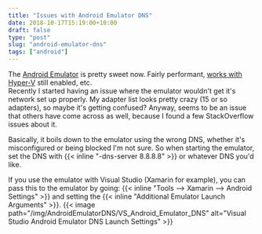 ```yaml
---
title: "Issues with Android Emulator DNS"
date: 2018-10-17T15:19:00+10:00
draft: false
type: "post"
slug: "android-emulator-dns"
tags: ["android"]
---
```


The [Android Emulator](https://developer.android.com/studio/run/emulator) is pretty sweet now. Fairly performant, [works with Hyper-V](https://www.kaels-kabbage.com/post/xamarin-and-hyper-v/) still enabled, etc.  
Recently I started having an issue where the emulator wouldn't get it's network set up properly. My adapter list looks pretty crazy (15 or so adapters), so maybe it's getting confused? Anyway, seems to be an issue that others have come across as well, because I found a few StackOverflow issues about it.
<!--more-->  

Basically, it boils down to the emulator using the wrong DNS, whether it's misconfigured or being blocked I'm not sure. 
So when starting the emulator, set the DNS with {{< inline "-dns-server 8.8.8.8" >}} or whatever DNS you'd like.

If you use the emulator with Visual Studio (Xamarin for example), you can pass this to the emulator by going: {{< inline "Tools --> Xamarin --> Android Settings" >}} and setting the {{< inline "Additional Emulator Launch Arguments" >}}.
{{< image path="/img/AndroidEmulatorDNS/VS_Android_Emulator_DNS" alt="Visual Studio Android Emulator DNS Launch Settings" >}}